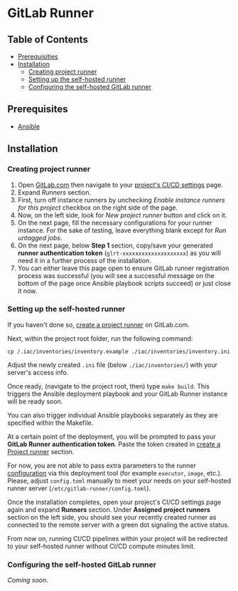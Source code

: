 # GitLab Runner

## Table of Contents

- [Prerequisities](#prerequisites)
- [Installation](#installation)
  - [Creating project runner](#creating-project-runner)
  - [Setting up the self-hosted runner](#setting-up-the-self-hosted-runner)
  - [Configuring the self-hosted GitLab runner](#configuring-the-self-hosted-gitlab-runner)

## Prerequisites

- [Ansible](https://www.ansible.com/)

## Installation

### Creating project runner

1. Open [GitLab.com](https://gitlab.com) then navigate to your [project's CI/CD settings](https://gitlab.com/<your-group>/<your-project>/-/settings/ci_cd) page.
2. Expand *Runners* section.
3. First, turn off instance runners by unchecking *Enable instance runners for this project* checkbox on the right side of the page.
4. Now, on the left side, look for *New project runner* button and click on it.
5. On the next page, fill the necessary configurations for your runner instance. For the sake of testing, leave everything blank except for *Run untagged jobs*.
6. On the next page, below **Step 1** section, copy/save your generated **runner authentication token** (`glrt-xxxxxxxxxxxxxxxxxxxx`) as you will need it in a further process of the installation.
7. You can either leave this page open to ensure GitLab runner registration process was successful (you will see a successful message on the bottom of the page once Ansible playbook scripts succeed) or just close it now.

### Setting up the self-hosted runner

If you haven't done so, [create a project runner](#creating-project-runner) on GitLab.com.

Next, within the project root folder, run the following command:

```
cp /.iac/inventories/inventory.example ./iac/inventories/inventory.ini
```

Adjust the newly created `.ini` file (below `./iac/inventories/`) with your server's access info.

Once ready, (navigate to the project root, then) type `make build`. This triggers the Ansible deployment playbook and your GitLab Runner instance will be ready soon.

You can also trigger individual Ansible playbooks separately as they are specified within the Makefile.

At a certain point of the deployment, you will be prompted to pass your **GitLab Runner authentication token**. Paste the token created in [create a Project runner](#creating-project-or-group-runner) section.

For now, you are not able to pass extra parameters to the runner [configuration](#configuring-the-self-hosted-gitlab-runner) via this deployment tool (for example `executor`, `image`, etc.). Please, adjust `config.toml` manually to meet your needs on your self-hosted runner server (`/etc/gitlab-runner/config.toml`).

Once the installation completes, open your project's CI/CD settings page again and
expand **Runners** section. Under **Assigned project runners** section on the left side, you should see your recently created runner as connected to the remote server with a green dot signaling the active status.

From now on, running CI/CD pipelines within your project will be redirected to your self-hosted runner without CI/CD compute minutes limit.

### Configuring the self-hosted GitLab runner

*Coming soon*.
